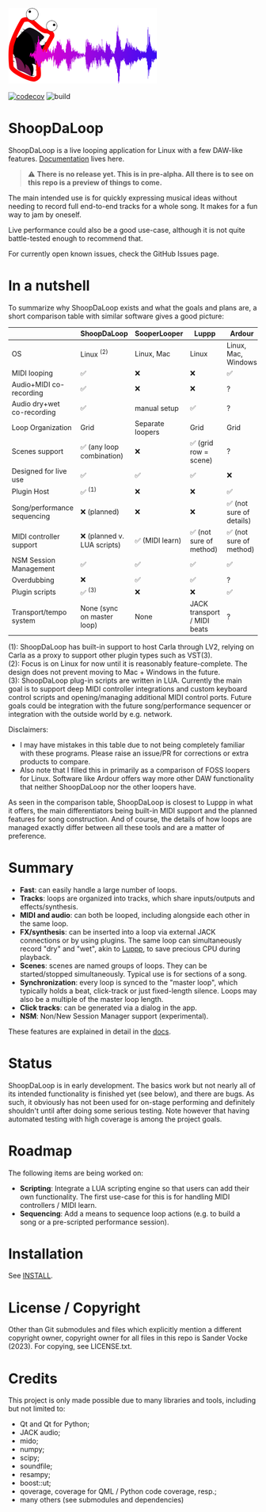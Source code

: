 ![Logo](./src/shoopdaloop/resources/logo-small.png)

[![codecov](https://codecov.io/github/SanderVocke/shoopdaloop/graph/badge.svg?token=15RLMBAYV7)](https://codecov.io/github/SanderVocke/shoopdaloop)
![build](https://github.com/sandervocke/shoopdaloop/actions/workflows/build_and_test.yml/badge.svg)

# ShoopDaLoop

ShoopDaLoop is a live looping application for Linux with a few DAW-like features. [Documentation](https://sandervocke.github.io/shoopdaloop/) lives here.

> :warning: **There is no release yet. This is in pre-alpha. All there is to see on this repo is a preview of things to come.**

The main intended use is for quickly expressing musical ideas without needing to record full end-to-end tracks for a whole song. It makes for a fun way to jam by oneself.

Live performance could also be a good use-case, although it is not quite battle-tested enough to recommend that.

For currently open known issues, check the GitHub Issues page.

# In a nutshell

To summarize why ShoopDaLoop exists and what the goals and plans are, a short comparison table with similar software gives a good picture:

|                             | ShoopDaLoop               | SooperLooper     | Luppp                  | Ardour                   |
|-----------------------------|---------------------------|------------------|------------------------|--------------------------|
| OS                          | Linux <sup>(2)</sup>      | Linux, Mac       | Linux                    | Linux, Mac, Windows    |
| MIDI looping                | ✅                        | ❌              | ❌                       | ✅                      |
| Audio+MIDI co-recording     | ✅                        | ❌              | ❌                       | ?                      |
| Audio dry+wet co-recording  | ✅                        | manual setup     | ✅                      | ?                      |
| Loop Organization           | Grid                      | Separate loopers | Grid                     | Grid                   |
| Scenes support              | ✅ (any loop combination) | ❌              | ✅ (grid row = scene)    | ?                      |
| Designed for live use       | ✅                        | ✅               | ✅                      | ❌                      |
| Plugin Host                 | ✅ <sup>(1)</sup>         | ❌               | ❌                      | ✅                      |
| Song/performance sequencing | ❌ (planned)              | ❌               | ❌                      | ✅ (not sure of details) |
| MIDI controller support     | ❌ (planned v. LUA scripts) | ✅ (MIDI learn)  | ✅ (not sure of method) | ✅ (not sure of method) |
| NSM Session Management      | ✅                        | ✅               | ✅                      | ✅                      |
| Overdubbing                 | ❌                        | ✅               | ✅                      | ?                      |
| Plugin scripts              | ✅ <sup>(3)</sup>         | ❌               | ❌                      | ✅                     |
| Transport/tempo system      | None (sync on master loop) | None             | JACK transport / MIDI beats | ? |

(1): ShoopDaLoop has built-in support to host Carla through LV2, relying on Carla as a proxy to support other plugin types such as VST(3). <br>
(2): Focus is on Linux for now until it is reasonably feature-complete. The design does not prevent moving to Mac + Windows in the future. <br>
(3): ShoopDaLoop plug-in scripts are written in LUA. Currently the main goal is to support deep MIDI controller integrations and custom keyboard control scripts and opening/managing additional MIDI control ports. Future goals could be integration with the future song/performance sequencer or integration with the outside world by e.g. network.

Disclaimers:

- I may have mistakes in this table due to not being completely familiar with these programs. Please raise an issue/PR for corrections or extra products to compare.
- Also note that I filled this in primarily as a comparison of FOSS loopers for Linux. Software like Ardour offers way more other DAW functionality that neither ShoopDaLoop nor the other loopers have.

As seen in the comparison table, ShoopDaLoop is closest to Luppp in what it offers, the main differentiators being built-in MIDI support and the planned features for song construction. And of course, the details of how loops are managed exactly differ between all these tools and are a matter of preference.

# Summary

- **Fast**: can easily handle a large number of loops.
- **Tracks**: loops are organized into tracks, which share inputs/outputs and effects/synthesis.
- **MIDI and audio**: can both be looped, including alongside each other in the same loop.
- **FX/synthesis**: can be inserted into a loop via external JACK connections or by using plugins. The same loop can simultaneously record "dry" and "wet", akin to [Luppp](http://openavproductions.com/luppp/), to save precious CPU during playback.
- **Scenes**: scenes are named groups of loops. They can be started/stopped simultaneously. Typical use is for sections of a song.
- **Synchronization**: every loop is synced to the "master loop", which typically holds a beat, click-track or just fixed-length silence. Loops may also be a multiple of the master loop length.
- **Click tracks**: can be generated via a dialog in the app.
- **NSM**: Non/New Session Manager support (experimental).

These features are explained in detail in the [docs](https://sandervocke.github.io/shoopdaloop/).

# Status

ShoopDaLoop is in early development. The basics work but not nearly all of its intended functionality is finished yet (see below), and there are bugs.
As such, it obviously has not been used for on-stage performing and definitely shouldn't until after doing some serious testing.
Note however that having automated testing with high coverage is among the project goals.

# Roadmap

The following items are being worked on:

- **Scripting**: Integrate a LUA scripting engine so that users can add their own functionality. The first use-case for this is for handling MIDI controllers / MIDI learn.
- **Sequencing**: Add a means to sequence loop actions (e.g. to build a song or a pre-scripted performance session).

# Installation

See [INSTALL](INSTALL.md).

# License / Copyright

Other than Git submodules and files which explicitly mention a different copyright owner, copyright owner for all files in this repo is Sander Vocke (2023).
For copying, see LICENSE.txt.

# Credits

This project is only made possible due to many libraries and tools, including but not limited to:
   
   - Qt and Qt for Python;
   - JACK audio;
   - mido;
   - numpy;
   - scipy;
   - soundfile;
   - resampy;
   - boost::ut;
   - qoverage, coverage for QML / Python code coverage, resp.;
   - many others (see submodules and dependencies)
